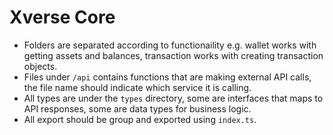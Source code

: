 # Xverse Core
- Folders are separated according to functionaility e.g. wallet works with getting assets and balances, transaction works with creating transaction objects.
- Files under `/api` contains functions that are making external API calls, the file name should indicate which service it is calling.
- All types are under the `types` directory, some are interfaces that maps to API responses, some are data types for business logic.
- All export should be group and exported using `index.ts`.